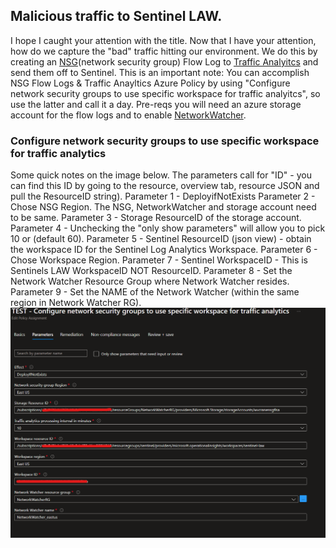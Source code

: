 ## Malicious traffic to Sentinel LAW. ##

 I hope I caught your attention with the title.  Now that I have your attention, how do we capture the "bad" traffic hitting our environment.  We do this by creating an [NSG](https://docs.microsoft.com/en-us/azure/network-watcher/nsg-flow-logs-policy-portal)(network security group) Flow Log to [Traffic Analyitcs](https://docs.microsoft.com/en-us/azure/network-watcher/traffic-analytics-policy-portal) and send them off to Sentinel. This is an important note: You can accomplish NSG Flow Logs & Traffic Anayltics Azure Policy by using "Configure network security groups to use specific workspace for traffic analyitcs", so use the latter and call it a day. Pre-reqs you will need an azure storage account for the flow logs and to enable [NetworkWatcher](https://docs.microsoft.com/en-us/azure/network-watcher/network-watcher-create).

### Configure network security groups to use specific workspace for traffic analytics ###
Some quick notes on the image below. The parameters call for "ID" - you can find this ID by going to the resource, overview tab, resource JSON and pull the ResourceID string).
Parameter 1 - DeployifNotExists
Parameter 2 - Chose NSG Region. The NSG, NetworkWatcher and storage account need to be same.
Parameter 3 - Storage ResourceID of the storage account.
Parameter 4 - Unchecking the "only show parameters" will allow you to pick 10 or (default 60).
Parameter 5 - Sentinel ResourceID (json view) - obtain the workspace ID for the Sentinel Log Analytics Workspace.
Parameter 6 - Chose Workspace Region.
Parameter 7 - Sentinel WorkspaceID - This is Sentinels LAW WorkspaceID NOT ResourceID.
Parameter 8 - Set the Network Watcher Resource Group where Network Watcher resides.
Parameter 9 - Set the NAME of the Network Watcher (within the same region in Network Watcher RG).
![](https://github.com/Cyberlorians/uploadedimages/blob/main/trafficlaw.png)


